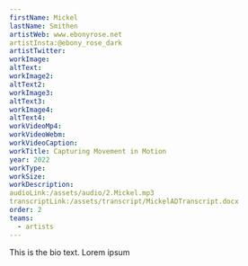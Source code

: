 ```yaml
---
firstName: Mickel
lastName: Smithen
artistWeb: www.ebonyrose.net
artistInsta:@ebony_rose_dark
artistTwitter:
workImage:
altText:
workImage2:
altText2:
workImage3:
altText3:
workImage4:
altText4:
workVideoMp4:
workVideoWebm:
workVideoCaption:
workTitle: Capturing Movement in Motion
year: 2022
workType:
workSize:
workDescription:
audioLink:/assets/audio/2.Mickel.mp3
transcriptLink:/assets/transcript/MickelADTranscript.docx
order: 2
teams:
  - artists
---
```


This is the bio text.
Lorem ipsum
